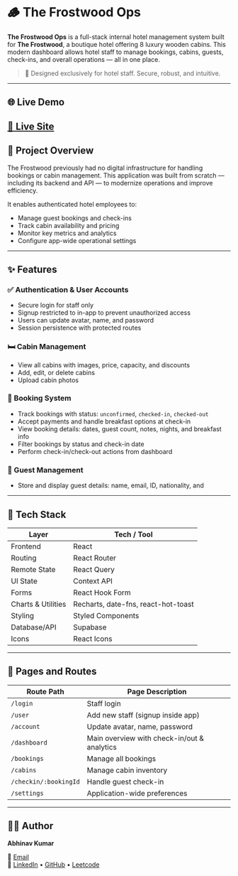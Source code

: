 # 🪵 The Frostwood Ops

**The Frostwood Ops** is a full-stack internal hotel management system built for **The Frostwood**, a boutique hotel offering 8 luxury wooden cabins. This modern dashboard allows hotel staff to manage bookings, cabins, guests, check-ins, and overall operations — all in one place.

> 🔐 Designed exclusively for hotel staff. Secure, robust, and intuitive.

---

## 🌐 Live Demo

[🔗 Live Site](https://the-frostwood-ops.vercel.app/) 
---

## 🎯 Project Overview

The Frostwood previously had no digital infrastructure for handling bookings or cabin management. This application was built from scratch — including its backend and API — to modernize operations and improve efficiency.

It enables authenticated hotel employees to:
- Manage guest bookings and check-ins
- Track cabin availability and pricing
- Monitor key metrics and analytics
- Configure app-wide operational settings

---

## ✨ Features

### ✅ Authentication & User Accounts
- Secure login for staff only
- Signup restricted to in-app to prevent unauthorized access
- Users can update avatar, name, and password
- Session persistence with protected routes

### 🛏️ Cabin Management
- View all cabins with images, price, capacity, and discounts
- Add, edit, or delete cabins
- Upload cabin photos

### 📆 Booking System
- Track bookings with status: `unconfirmed`, `checked-in`, `checked-out`
- Accept payments and handle breakfast options at check-in
- View booking details: dates, guest count, notes, nights, and breakfast info
- Filter bookings by status and check-in date
- Perform check-in/check-out actions from dashboard

### 🙋 Guest Management
- Store and display guest details: name, email, ID, nationality, and



---

## 🧰 Tech Stack

| Layer              | Tech / Tool                          |
|-------------------|--------------------------------------|
| Frontend           | React                                |
| Routing            | React Router                         |
| Remote State       | React Query                          |
| UI State           | Context API                          |
| Forms              | React Hook Form                      |
| Charts & Utilities | Recharts, date-fns, react-hot-toast |
| Styling            | Styled Components                    |
| Database/API       | Supabase                             |
| Icons              | React Icons                          |

---

## 🧪 Pages and Routes

| Route Path            | Page Description                             |
|-----------------------|----------------------------------------------|
| `/login`              | Staff login                                  |
| `/user`               | Add new staff (signup inside app)            |
| `/account`            | Update avatar, name, password                |
| `/dashboard`          | Main overview with check-in/out & analytics  |
| `/bookings`           | Manage all bookings                          |
| `/cabins`             | Manage cabin inventory                       |
| `/checkin/:bookingId` | Handle guest check-in                        |
| `/settings`           | Application-wide preferences                 |

---


## 🙋‍♂️ Author
**Abhinav Kumar**    

📧 [Email](mailto:abhinavk.kumar04@gmail.com)  
📎 [LinkedIn](https://www.linkedin.com/in/abhinavkumar0803) • [GitHub](https://github.com/abhinav-ak04) • [Leetcode](https://leetcode.com/u/abhinav_ak04/)

